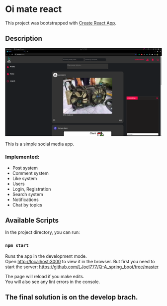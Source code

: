 # Oi mate react

This project was bootstrapped with [Create React App](https://github.com/facebook/create-react-app).

## Description

![image](./src/images/page.png)

This is a simple social media app.

### Implemented:

- Post system
- Comment system
- Like system
- Users
- Login, Registration
- Search system
- Notifications
- Chat by topics

## Available Scripts

In the project directory, you can run:

### `npm start`

Runs the app in the development mode.<br />
Open [http://localhost:3000](http://localhost:3000) to view it in the browser. But first you need to start the server: https://github.com/LJoel777/Q-A_spring_boot/tree/master

The page will reload if you make edits.<br />
You will also see any lint errors in the console.

## The final solution is on the develop brach.
